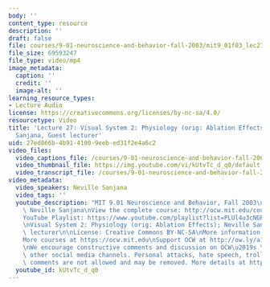```yaml
---
body: ''
content_type: resource
description: ''
draft: false
file: courses/9-01-neuroscience-and-behavior-fall-2003/mit9_01f03_lec27_360p_16_9.mp4
file_size: 69593247
file_type: video/mp4
image_metadata:
  caption: ''
  credit: ''
  image-alt: ''
learning_resource_types:
- Lecture Audio
license: https://creativecommons.org/licenses/by-nc-sa/4.0/
resourcetype: Video
title: 'Lecture 27: Visual System 2: Physiology (orig: Ablation Effects); Neville
  Sanjana, Guest lecturer'
uid: 27ed866b-4b91-4100-9eeb-ed31f2e4a6c2
video_files:
  video_captions_file: /courses/9-01-neuroscience-and-behavior-fall-2003/1jRY8BlsGzFVd7uQoZaXINp8ZgbR1eKnQ_transcript.webvtt
  video_thumbnail_file: https://img.youtube.com/vi/kUtvTc_d_q0/default.jpg
  video_transcript_file: /courses/9-01-neuroscience-and-behavior-fall-2003/1jRY8BlsGzFVd7uQoZaXINp8ZgbR1eKnQ_transcript.pdf
video_metadata:
  video_speakers: Neville Sanjana
  video_tags: ''
  youtube_description: "MIT 9.01 Neuroscience and Behavior, Fall 2003\nInstructor:\
    \ Neville Sanjana\nView the complete course: http://ocw.mit.edu/courses/brain-and-cognitive-sciences/9-01-neuroscience-and-behavior-fall-2003\n\
    YouTube Playlist: https://www.youtube.com/playlist?list=PLUl4u3cNGP63U7FmbKD9KClb-94dyPJim\n\
    \nVisual System 2: Physiology (orig: Ablation Effects); Neville Sanjana, Guest\
    \ lecturer\n\nLicense: Creative Commons BY-NC-SA\nMore information at https://ocw.mit.edu/terms\n\
    More courses at https://ocw.mit.edu\nSupport OCW at http://ow.ly/a1If50zVRlQ\n\
    \nWe encourage constructive comments and discussion on OCW\u2019s YouTube and\
    \ other social media channels. Personal attacks, hate speech, trolling, and inappropriate\
    \ comments are not allowed and may be removed. More details at https://ocw.mit.edu/comments."
  youtube_id: kUtvTc_d_q0
---
```

